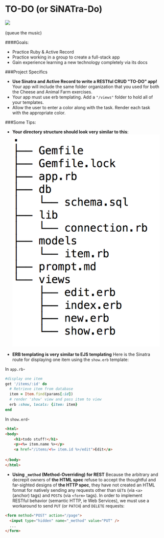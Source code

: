 



# TO-DO (or SiNATra-Do)
![](https://s-media-cache-ak0.pinimg.com/736x/4b/d2/45/4bd24588b4a5665a3f45c1154ccda035.jpg)

(queue the music)

####Goals:
 - Practice Ruby & Active Record
 - Practice working in a group to create a full-stack app
 - Gain experience learning a new technology completely via its docs

###Project Specifics
 - **Use Sinatra and Active Record to write a RESTful CRUD "TO-DO" app!** Your app will include the same folder organization that you used for both the Cheese and  Animal Farm exercises.
 - Your app must use erb templating. Add a ```"/views"``` folder to hold all of your templates.
 - Allow the user to enter a color along with the task.  Render each task with the appropriate color.

###Some Tips:

- **Your directory structure should look very similar to this**:
![](directory.png)

- **ERB templating is very similar to EJS templating** 
Here is the Sinatra route for displaying one item using the ```show.erb``` template:

In ```app.rb```-
```ruby
#display one item
get '/items/:id' do
  # Retrieve item from database
  item = Item.find(params[:id])
  # render 'show' view and pass item to view
  erb :show, locals: {item: item}
end
```
In ```show.erd```-

```html
<html>
<body>
	<h1>todo stuff!</h1>
	<p><%= item.name %></p>
	<a href="/items/<%= item.id %>/edit">Edit</a>
	
</body>
</html>
```

- **Using `_method` (Method-Overriding) for REST**
Because the arbitrary and decrepit owners of **the HTML spec** refuse to accept the thoughtful and 
far-sighted designs of **the HTTP spec**, they have not created an HTML format for natively sending 
any requests other than `GET`s (via `<a>` (anchor) tags) and `POST`s (via `<form>` tags).
In order to implement RESTful behavior (semantic HTTP, ie Web Services), we must use a workaround 
to send `PUT` (or `PATCH`) and `DELETE` requests:
```html
<form method="POST" action="/page">
  <input type="hidden" name="_method" value="PUT" />
  ...
</form>
```


